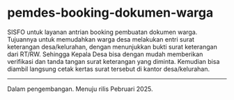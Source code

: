 # pemdes-booking-dokumen-warga

SISFO untuk layanan antrian booking pembuatan dokumen warga. Tujuannya untuk memudahkan warga desa melakukan entri surat keterangan desa/kelurahan, dengan menunjukkan bukti surat keterangan dari RT/RW. Sehingga Kepala Desa bisa dengan mudah memberikan verifikasi dan tanda tangan surat keterangan yang diminta. Kemudian bisa diambil langsung cetak kertas surat tersebut di kantor desa/kelurahan.

---

Dalam pengembangan. Menuju rilis Pebruari 2025.
